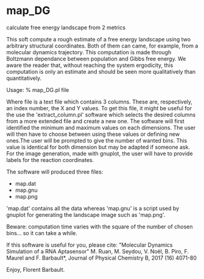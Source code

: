# map_DG
calculate free energy landscape from 2 metrics

This soft compute a rough estimate of a free energy landscape using two arbitrary structural coordinates. Both of them can came, for example, from a molecular dynamics trajectory. This computation is made through Boltzmann dependance between population and Gibbs free energy. We aware the reader that, without reaching the system ergodicity, this computation is only an estimate and should be seen more qualitatively than quantitatively.

Usage:
% map_DG.pl file

Where file is a text file which contains 3 columns. These are, respectively, an index number, the X and Y values. To get this file, it might be useful for the use the 'extract_column.pl' software which selects the desired columns from a more extended file and create a new one. The software will first identified the minimum and maximum values on each dimensions. The user will then have to choose between using these values or defining new ones.The user will be prompted to give the number of wanted bins. This value is identical for both dimension but may be adapted if someone ask. For the image generation, made with gnuplot, the user will have to provide labels for the reaction coordinates.

The software will produced three files:
 + map.dat
 + map.gnu
 + map.png

'map.dat' contains all the data whereas 'map.gnu' is a script used by gnuplot for generating the landscape image such as 'map.png'.

Beware: computation time varies with the square of the number of chosen bins... so it can take a while.

If this software is useful for you, please cite:
"Molecular Dynamics Simulation of a RNA Aptasensor" M. Ruan, M. Seydou, V. Noël, B. Piro, F. Maurel and F. Barbault*, Journal of Physical Chemistry B, 2017 (16) 4071-80 

Enjoy, Florent Barbault.
